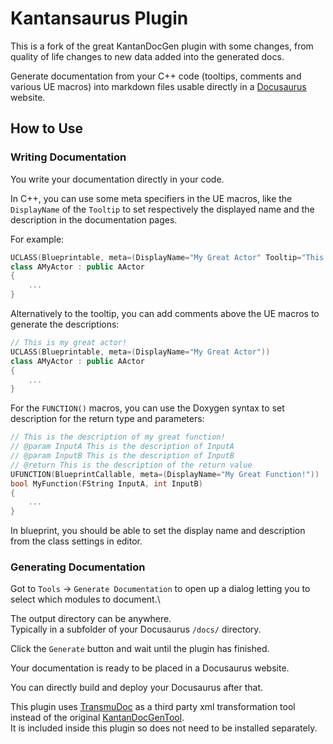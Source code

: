 # Kantansaurus Plugin

This is a fork of the great KantanDocGen plugin with some changes, from quality of life changes to new data added into the generated docs. 

Generate documentation from your C++ code (tooltips, comments and various UE macros) into markdown files usable directly in a [Docusaurus](https://docusaurus.io/) website.

## How to Use

### Writing Documentation

You write your documentation directly in your code.

In C++, you can use some meta specifiers in the UE macros, like the `DisplayName` of the `Tooltip` to set respectively the displayed name and the description in the documentation pages.

For example:
```cpp
UCLASS(Blueprintable, meta=(DisplayName="My Great Actor" Tooltip="This is my great actor!"))
class AMyActor : public AActor
{
	...
}
```
Alternatively to the tooltip, you can add comments above the UE macros to generate the descriptions:
```cpp
// This is my great actor!
UCLASS(Blueprintable, meta=(DisplayName="My Great Actor"))
class AMyActor : public AActor
{
	...
}
```
For the `FUNCTION()` macros, you can use the Doxygen syntax to set description for the return type and parameters:
```cpp
// This is the description of my great function!
// @param InputA This is the description of InputA
// @param InputB This is the description of InputB
// @return This is the description of the return value
UFUNCTION(BlueprintCallable, meta=(DisplayName="My Great Function!"))
bool MyFunction(FString InputA, int InputB)
{
	...
}
```

In blueprint, you should be able to set the display name and description from the class settings in editor.

### Generating Documentation

Got to `Tools` -> `Generate Documentation` to open up a dialog letting you to select which modules to document.\

The output directory can be anywhere.\
Typically in a subfolder of your Docusaurus `/docs/` directory.

Click the `Generate` button and wait until the plugin has finished.

Your documentation is ready to be placed in a Docusaurus website.

You can directly build and deploy your Docusaurus after that.

This plugin uses [TransmuDoc](https://github.com/BenPyton/TransmuDoc) as a third party xml transformation tool instead of the original [KantanDocGenTool](https://github.com/kamrann/KantanDocGenTool).\
It is included inside this plugin so does not need to be installed separately.
